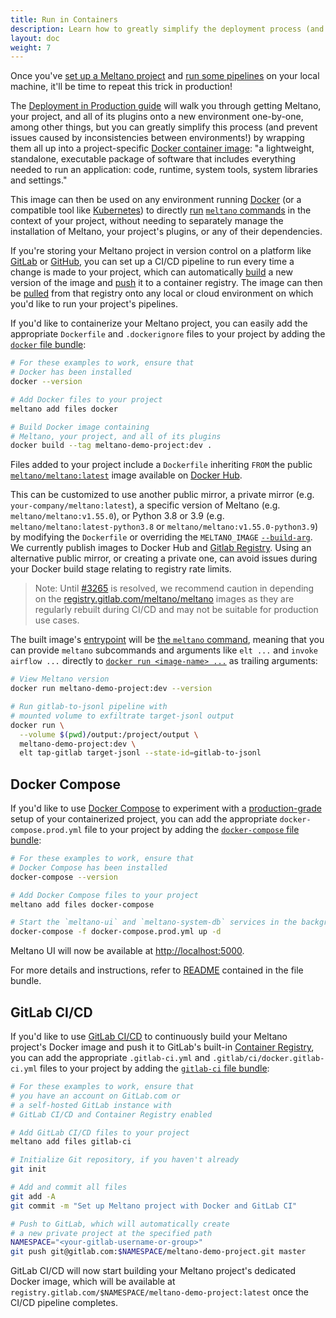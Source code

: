 ```yaml
---
title: Run in Containers
description: Learn how to greatly simplify the deployment process (and prevent issues caused by inconsistencies between environments!) by wrapping your Meltano project up into a project-specific Docker container image.
layout: doc
weight: 7
---
```


Once you've [set up a Meltano project](/concepts/project) and
[run some pipelines](/guide/integration) on your local machine,
it'll be time to repeat this trick in production!

The [Deployment in Production guide](/guide/production) will walk you through getting
Meltano, your project, and all of its plugins onto a new environment one-by-one, among other things, but
you can greatly simplify this process (and prevent issues caused by inconsistencies between environments!)
by wrapping them all up into a project-specific
[Docker container image](https://www.docker.com/resources/what-container):
"a lightweight, standalone, executable package of software that includes everything
needed to run an application: code, runtime, system tools, system libraries and settings."

This image can then be used on any environment running [Docker](https://www.docker.com/)
(or a compatible tool like [Kubernetes](https://kubernetes.io/)) to directly
[run](https://docs.docker.com/engine/reference/commandline/run/)
[`meltano` commands](/reference/command-line-interface)
in the context of your project, without needing to separately manage the installation of
Meltano, your project's plugins, or any of their dependencies.

If you're storing your Meltano project in version control on a
platform like [GitLab](https://about.gitlab.com) or [GitHub](https://github.com),
you can set up a CI/CD pipeline to run every time a change is made to your project,
which can automatically [build](https://docs.docker.com/engine/reference/commandline/build/)
a new version of the image and [push](https://docs.docker.com/engine/reference/commandline/push/)
it to a container registry.
The image can then be [pulled](https://docs.docker.com/engine/reference/commandline/pull/)
from that registry onto any local or cloud environment on which you'd like to run your project's pipelines.

If you'd like to containerize your Meltano project, you can easily add the
appropriate `Dockerfile` and `.dockerignore` files to your project by adding the
[`docker` file bundle](https://gitlab.com/meltano/files-docker):

```bash
# For these examples to work, ensure that
# Docker has been installed
docker --version

# Add Docker files to your project
meltano add files docker

# Build Docker image containing
# Meltano, your project, and all of its plugins
docker build --tag meltano-demo-project:dev .
```

Files added to your project include a `Dockerfile` inheriting `FROM` the public [`meltano/meltano:latest`](https://hub.docker.com/r/meltano/meltano/tags) image available on [Docker Hub](https://hub.docker.com).

This can be customized to use another public mirror, a private mirror (e.g. `your-company/meltano:latest`), a specific version of Meltano (e.g. `meltano/meltano:v1.55.0`), or Python 3.8 or 3.9 (e.g. `meltano/meltano:latest-python3.8` or `meltano/meltano:v1.55.0-python3.9`) by modifying the `Dockerfile` or overriding the `MELTANO_IMAGE` [`--build-arg`](https://docs.docker.com/engine/reference/commandline/build/#set-build-time-variables---build-arg). We currently publish images to Docker Hub and [Gitlab Registry](https://gitlab.com/groups/meltano/-/container_registries/189256?orderBy=NAME&sort=asc&search[]=latest&search[]=). Using an alternative public mirror, or creating a private one, can avoid issues during your Docker build stage relating to registry rate limits.

> Note: Until [#3265](https://gitlab.com/meltano/meltano/-/issues/3265) is resolved, we recommend caution in depending on the [registry.gitlab.com/meltano/meltano](https://gitlab.com/groups/meltano/-/container_registries/189256?orderBy=NAME&sort=asc&search[]=latest&search[]=) images as they are regularly rebuilt during CI/CD and may not be suitable for production use cases.

The built image's [entrypoint](https://docs.docker.com/engine/reference/builder/#entrypoint)
will be [the `meltano` command](/reference/command-line-interface),
meaning that you can provide `meltano` subcommands and arguments like `elt ...` and `invoke airflow ...` directly to
[`docker run <image-name> ...`](https://docs.docker.com/engine/reference/commandline/run/)
as trailing arguments:

```bash
# View Meltano version
docker run meltano-demo-project:dev --version

# Run gitlab-to-jsonl pipeline with
# mounted volume to exfiltrate target-jsonl output
docker run \
  --volume $(pwd)/output:/project/output \
  meltano-demo-project:dev \
  elt tap-gitlab target-jsonl --state-id=gitlab-to-jsonl
```

## Docker Compose

If you'd like to use [Docker Compose](https://docs.docker.com/compose/) to experiment with
a [production-grade](/guide/production) setup of your containerized project,
you can add the appropriate `docker-compose.prod.yml` file to your project by adding the
[`docker-compose` file bundle](https://gitlab.com/meltano/files-docker-compose):

```bash
# For these examples to work, ensure that
# Docker Compose has been installed
docker-compose --version

# Add Docker Compose files to your project
meltano add files docker-compose

# Start the `meltano-ui` and `meltano-system-db` services in the background
docker-compose -f docker-compose.prod.yml up -d
```

Meltano UI will now be available at <http://localhost:5000>.

For more details and instructions, refer to [README](https://gitlab.com/meltano/files-docker-compose/-/blob/master/bundle/README.md) contained in the file bundle.

## GitLab CI/CD

If you'd like to use [GitLab CI/CD](https://docs.gitlab.com/ee/ci/) to continuously
build your Meltano project's Docker image and push it to GitLab's built-in
[Container Registry](https://docs.gitlab.com/ee/user/packages/container_registry/),
you can add the appropriate `.gitlab-ci.yml` and `.gitlab/ci/docker.gitlab-ci.yml`
files to your project by adding the
[`gitlab-ci` file bundle](https://gitlab.com/meltano/files-gitlab-ci):

```bash
# For these examples to work, ensure that
# you have an account on GitLab.com or
# a self-hosted GitLab instance with
# GitLab CI/CD and Container Registry enabled

# Add GitLab CI/CD files to your project
meltano add files gitlab-ci

# Initialize Git repository, if you haven't already
git init

# Add and commit all files
git add -A
git commit -m "Set up Meltano project with Docker and GitLab CI"

# Push to GitLab, which will automatically create
# a new private project at the specified path
NAMESPACE="<your-gitlab-username-or-group>"
git push git@gitlab.com:$NAMESPACE/meltano-demo-project.git master
```

GitLab CI/CD will now start building your Meltano project's dedicated Docker image,
which will be available at `registry.gitlab.com/$NAMESPACE/meltano-demo-project:latest`
once the CI/CD pipeline completes.
